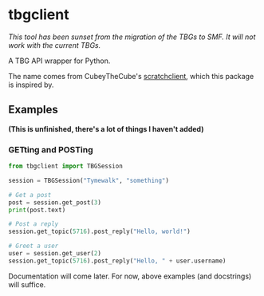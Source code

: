 # tbgclient
*This tool has been sunset from the migration of the TBGs to SMF. It will not work with the current TBGs.*

A TBG API wrapper for Python.

The name comes from CubeyTheCube's [scratchclient](https://github.com/CubeyTheCube/scratchclient), which this package is inspired by.

## Examples
**(This is unfinished, there's a lot of things I haven't added)**
### GETting and POSTing
```python
from tbgclient import TBGSession

session = TBGSession("Tymewalk", "something")

# Get a post
post = session.get_post(3)
print(post.text)

# Post a reply
session.get_topic(5716).post_reply("Hello, world!") 

# Greet a user
user = session.get_user(2)
session.get_topic(5716).post_reply("Hello, " + user.username) 
```

Documentation will come later. For now, above examples (and docstrings) will suffice.
